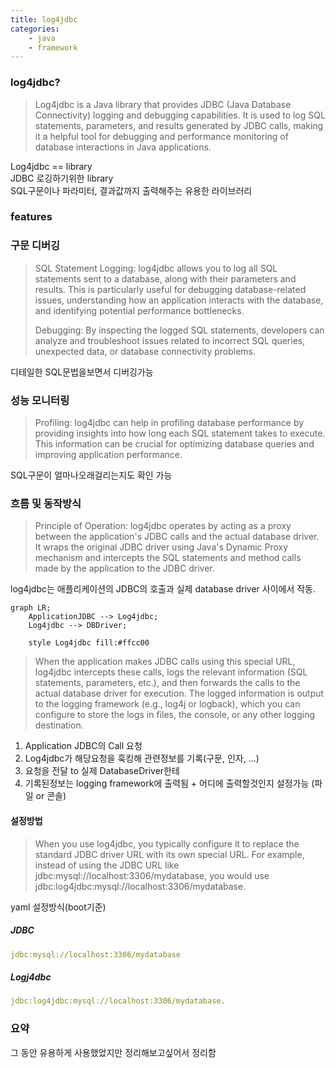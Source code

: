 ```yaml
---
title: log4jdbc
categories: 
    - java
    - framework
---
```


### log4jdbc? 

> Log4jdbc is a Java library that provides JDBC (Java Database Connectivity) logging and debugging capabilities. It is used to log SQL statements, parameters, and results generated by JDBC calls, making it a helpful tool for debugging and performance monitoring of database interactions in Java applications.

Log4jdbc == library <br>
JDBC 로깅하기위한 library <br>
SQL구문이나 파라미터, 결과값까지 출력해주는 유용한 라이브러리 <br>

### features 

### 구문 디버깅
> SQL Statement Logging: log4jdbc allows you to log all SQL statements sent to a database, along with their parameters and results. This is particularly useful for debugging database-related issues, understanding how an application interacts with the database, and identifying potential performance bottlenecks.
>
> Debugging: By inspecting the logged SQL statements, developers can analyze and troubleshoot issues related to incorrect SQL queries, unexpected data, or database connectivity problems.

디테일한 SQL문법을보면서 디버깅가능

### 성능 모니터링 
> Profiling: log4jdbc can help in profiling database performance by providing insights into how long each SQL statement takes to execute. This information can be crucial for optimizing database queries and improving application performance.

SQL구문이 얼마나오래걸리는지도 확인 가능<br>


### 흐름 및 동작방식
> Principle of Operation:
log4jdbc operates by acting as a proxy between the application's JDBC calls and the actual database driver. It wraps the original JDBC driver using Java's Dynamic Proxy mechanism and intercepts the SQL statements and method calls made by the application to the JDBC driver.

log4jdbc는 애플리케이션의 JDBC의 호출과 실제 database driver 사이에서 작동.

```mermaid
graph LR;
    ApplicationJDBC --> Log4jdbc;
    Log4jdbc --> DBDriver;

    style Log4jdbc fill:#ffcc00
```  
> When the application makes JDBC calls using this special URL, log4jdbc intercepts these calls, logs the relevant information (SQL statements, parameters, etc.), and then forwards the calls to the actual database driver for execution. The logged information is output to the logging framework (e.g., log4j or logback), which you can configure to store the logs in files, the console, or any other logging destination.

1. Application JDBC의 Call 요청
2. Log4jdbc가 해당요청을 훅킹해 관련정보를 기록(구문, 인자, ...) 
3. 요청을 전달 to 실제 DatabaseDriver한테 
4. 기록된정보는 logging framework에 출력됨 + 어디에 출력할것인지 설정가능 (파일 or 콘솔) 


#### 설정방법 
> When you use log4jdbc, you typically configure it to replace the standard JDBC driver URL with its own special URL. For example, instead of using the JDBC URL like jdbc:mysql://localhost:3306/mydatabase, you would use jdbc:log4jdbc:mysql://localhost:3306/mydatabase.

yaml 설정방식(boot기준) 
##### JDBC
``` yml
jdbc:mysql://localhost:3306/mydatabase
```
##### Logj4dbc
``` yml
jdbc:log4jdbc:mysql://localhost:3306/mydatabase.
```


### 요약 
그 동안 유용하게 사용했었지만 정리해보고싶어서 정리함
